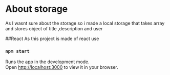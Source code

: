 # About storage 
As I wasnt sure about the storage so i made a local storage that takes array and stores object of title ,description and user 

##React
As this project is made of react 
use 
### `npm start`
Runs the app in the development mode.\
Open [http://localhost:3000](http://localhost:3000) to view it in your browser.
